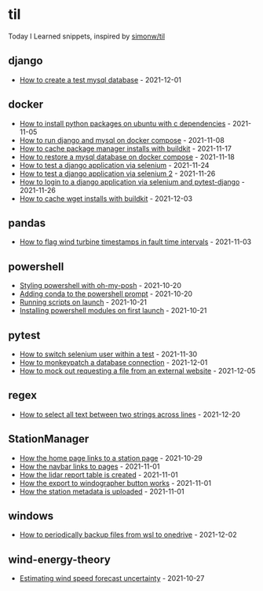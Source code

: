# til
Today I Learned snippets, inspired by [simonw/til](https://github.com/simonw/til)

<!-- index starts -->
## django
* [How to create a test mysql database](https://github.com/rdmolony/til/blob/main/django/how-to-create-a-test-mysql-database.md) - 2021-12-01

## docker

* [How to install python packages on ubuntu with c dependencies](https://github.com/rdmolony/til/blob/main/docker/how-to-install-python-packages-on-ubuntu-with-c-dependencies.md) - 2021-11-05
* [How to run django and mysql on docker compose](https://github.com/rdmolony/til/blob/main/docker/how-to-run-django-on-docker-compose.md) - 2021-11-08
* [How to cache package manager installs with buildkit](https://github.com/rdmolony/til/blob/main/docker/how-to-cache-package-manager-installs-with-buildkit.md) - 2021-11-17
* [How to restore a mysql database on docker compose](https://github.com/rdmolony/til/blob/main/docker/how-to-restore-a-mysql-database-on-docker-compose.md) - 2021-11-18
* [How to test a django application via selenium](https://github.com/rdmolony/til/blob/main/docker/how-to-test-a-django-application-via-selenium.md) - 2021-11-24
* [How to test a django application via selenium 2](https://github.com/rdmolony/til/blob/main/docker/how-to-test-a-django-application-via-selenium-2.md) - 2021-11-26
* [How to login to a django application via selenium and pytest-django](https://github.com/rdmolony/til/blob/main/docker/how-to-login-to-a-django-app-via-selenium-and-pytest-django.md) - 2021-11-26
* [How to cache wget installs with buildkit](https://github.com/rdmolony/til/blob/main/docker/how-to-cache-wget-installs-with-buildkit.md) - 2021-12-03

## pandas

* [How to flag wind turbine timestamps in fault time intervals](https://github.com/rdmolony/til/blob/main/pandas/how-to-flag-wind-turbine-timestamps-in-fault-time-intervals.md) - 2021-11-03

## powershell

* [Styling powershell with oh-my-posh](https://github.com/rdmolony/til/blob/main/powershell/styling-powershell-with-oh-my-posh.md) - 2021-10-20
* [Adding conda to the powershell prompt](https://github.com/rdmolony/til/blob/main/powershell/adding-conda-to-the-powershell-profile.md) - 2021-10-20
* [Running scripts on launch](https://github.com/rdmolony/til/blob/main/powershell/running-scripts-on-launch.md) - 2021-10-21
* [Installing powershell modules on first launch](https://github.com/rdmolony/til/blob/main/powershell/installing-powershell-modules-on-first-launch.md) - 2021-10-21


## pytest

* [How to switch selenium user within a test](https://github.com/rdmolony/til/blob/main/pytest/how-to-switch-selenium-user-within-a-test.md) - 2021-11-30
* [How to monkeypatch a database connection](https://github.com/rdmolony/til/blob/main/pytest/how-to-monkeypatch-a-database-connection.md) - 2021-12-01
* [How to mock out requesting a file from an external website](https://github.com/rdmolony/til/blob/main/pytest/how-to-mock-out-requesting-a-file-from-an-external-website.md) - 2021-12-05

## regex

* [How to select all text between two strings across lines](https://github.com/rdmolony/til/blob/main/regex/how-to-select-all-text-between-two-strings-across-lines.md) - 2021-12-20


## StationManager

* [How the home page links to a station page](https://github.com/rdmolony/til/blob/main/stationmanager/how-the-homepage-links-to-station-pages.md) - 2021-10-29
* [How the navbar links to pages](https://github.com/rdmolony/til/blob/main/stationmanager/how-the-navbar-links-to-pages.md) - 2021-11-01
* [How the lidar report table is created](https://github.com/rdmolony/til/blob/main/stationmanager/how-the-lidar-report-is-created.md) - 2021-11-01
* [How the export to windographer button works](https://github.com/rdmolony/til/blob/main/stationmanager/how-the-export-to-windographer-button-works.md) - 2021-11-01
* [How the station metadata is uploaded](https://github.com/rdmolony/til/blob/main/stationmanager/how-the-station-metadata-is-uploaded.md) - 2021-11-01

## windows

* [How to periodically backup files from wsl to onedrive](https://github.com/rdmolony/til/blob/main/windows/how-to-periodically-backup-files-from-wsl-to-onedrive.md) - 2021-12-02

## wind-energy-theory

* [Estimating wind speed forecast uncertainty](https://github.com/rdmolony/til/blob/main/wind-energy-theory/estimating-wind-speed-forecast-uncertainty.md) - 2021-10-27
<!-- index ends -->
